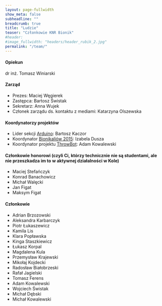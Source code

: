 ```yaml
---
layout: page-fullwidth
show_meta: false
subheadline: ""
breadcrumb: true
title: "Ludzie"
teaser: "Członkowie KNR Bionik"
#header:
#image_fullwidth: "headers/header_rubik_2.jpg"
permalink: "/team/"
---
```

<!--{% assign sorted_pages = (site.categories.team) %}
<ul class="small-block-grid-1 medium-block-grid-2 large-block-grid-3">
    {% for member in sorted_pages reversed%}
    <li>
    {% if member.image.thumb %}
    <p><center><img class="text-center photo-round" style="height: 200px" src="{{ site.urlimg }}/team/{{ member.image.thumb }}" /><br /></center></p>
    {% endif %}
    <div><i>{{ member.info.title }}</i></div>
    <div style="font-size: 150%; font-weight: bold">{{ member.title }}</div>
    <p style="font-size: 90%">{{ member.teaser }}</p>
    {% if member.info.full %}
    <div class="text-right"><a href="{{ site.url }}{{ member.url }}">More...</a></div>
    {% endif %}
    </li>
    {% endfor %}
</ul> -->
<h4>Opiekun</h4>
dr inż. Tomasz Winiarski
<h4>Zarząd</h4>
<ul>
<li>Prezes: Maciej Węgierek</li>
<li>Zastępca: Bartosz Świstak</li>
<li>Sekretarz: Anna Wujek</li>
<li>Członek zarządu ds. kontaktu z mediami: Katarzyna Olszewska</li>
</ul>

<h4>Koordynatorzy projektów</h4>
<ul>
<li>Lider sekcji <a href="{{ site.url }}/projects/arduino/">Arduino</a>: Bartosz Kaczor</li>
<li>Koordynator <a href="http://bionikalia.pl" target="_blank">Bionikaliów 2015</a>: Izabela Dusza</li>
<li>Koordynator projektu <a href="{{ site.url }}/projects/throw-bot/">ThrowBot</a>: Adam Kowalewski</li>
</ul>

<h4>Członkowie honorowi (czyli Ci, którzy technicznie nie są studentami, ale nie przeszkadza im to w aktywnej działalności w Kole)</h4>
<ul>
<li>Maciej Stefańczyk </li>
<li>Konrad Banachowicz </li>
<li>Michał Walęcki</li>
<li>Jan Figat</li>
<li>Maksym Figat</li>
</ul>

<h4>Członkowie</h4>
<ul>
<li>Adrian Brzozowski </li>
<li>Aleksandra Karbarczyk</li>
<li>Piotr Łukaszewicz</li>
<li>Kamila Lis</li>
<li>Klara Popławska</li>
<li>Kinga Staszkiewicz</li>
<li>Łukasz Korpal</li>
<li>Magdalena Kula</li>
<li>Przemysław Krajewski</li>
<li>Mikołaj Kojdecki</li>
<li>Radosław Białobrzeski</li>
<li>Rafał Jagielski</li>
<li>Tomasz Ferens</li>
<li>Adam Kowalewski</li>
<li>Wojciech Świstak</li>
<li>Michał Dębski</li>
<li>Michał Kowalewski</li>
</ul>


